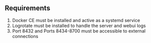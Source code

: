## Requirements

1. Docker CE must be installed and active as a systemd service
2. Logrotate must be installed to handle the server and webui logs
3. Port 8432 and Ports 8434-8700 must be accessible to external connections
